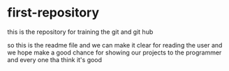 # first-repository
this is the repository for training the git and git hub


so this is the readme file and we can make it clear for reading the user 
and we hope make a good chance for showing our projects to the programmer and every one tha think it's good
